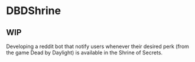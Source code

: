 # DBDShrine
## WIP
Developing a reddit bot that notify users whenever their desired perk (from the game Dead by Daylight) is available in the Shrine of Secrets.

